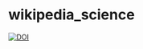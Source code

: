 # wikipedia_science
 
[![DOI](https://zenodo.org/badge/475398624.svg)](https://zenodo.org/badge/latestdoi/475398624)
